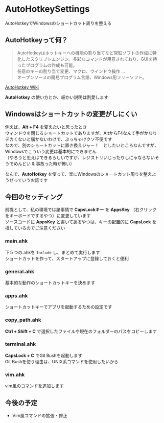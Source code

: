 # AutoHotkeySettings
AutoHotkeyでWindowsのショートカット周りを整える


## AutoHotkeyって何？
> AutoHotkeyはホットキーへの機能の割り当てなど常駐ソフトの作成に特化したスクリプトエンジン。多彩なコマンドが用意されており、GUIを持ったプログラムの作成も可能。  
> 任意のキーの割り当て変更、マクロ、ウインドウ操作 ...  
> オープンソースの簡易プログラム言語、Windows用フリーソフト。  

[AutoHotkey Wiki](http://ahkwiki.net/Top)  

**AutoHotkey** の使い方とか、細かい説明は割愛します  

## Windowsはショートカットの変更がしにくい
例えば、**Alt + F4** を変えたいと思ったとき  
ウィンドウを閉じるショートカットでありますが、AltからF4なんて手がかなりデカくないと届かないわけで、ぶっちゃけクソ不便です  
なので、別のショートカットに置き換えジャー！　としたいところなんですが、Windowsでこういう変更は基本的にできません  
（やろうと思えばできるらしいですが、レジストリいじったりしにゃならないそうでめんどい & 事故った時が怖い）

なんで、**AutoHotkey** を使って、楽にWindowsのショートカット周りを整えようぜっていうお話です

## 今回のセッティング
前提として、私の環境では諸事情で **CapsLockキー** を **AppsKey** （右クリックをキーボードでするやつ）に変更しています  
ソースコードに **AppsKey** と書いてあるやつは、キーの配置的に **CapsLock** を指しているのでご注意ください  

### main.ahk
下５つの.ahkを `Include` し、まとめて実行します  
ショートカットを作って、スタートアップに登録しておくと便利  

### general.ahk
基本的な動作のショートカットキーを決めます  

### apps.ahk
ショートカットキーでアプリを起動するための設定です  

### copy_path.ahk
**Ctrl + Shift + C** で選択したファイルや現在のフォルダーのパスをコピーします  

### terminal.ahk
**CapsLock + C** でGit Bushを起動します  
Git Bushを使う理由は、UNIX系コマンドを使用したいから  

### vim.ahk
vim風のコマンドを追加します

## 今後の予定
- Vim風コマンドの拡張・修正
